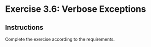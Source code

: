 # Exercise 3.6: Verbose Exceptions

## Instructions

Complete the exercise according to the requirements.
